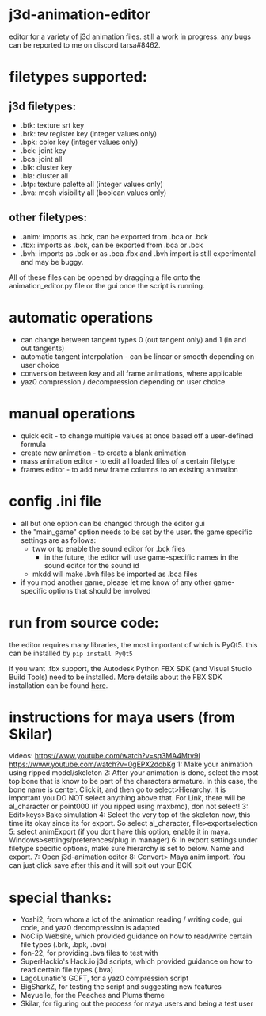 # j3d-animation-editor
editor for a variety of j3d animation files. still a work in progress. any bugs can be reported to me on discord tarsa#8462.

# filetypes supported:

## j3d filetypes:
* .btk: texture srt key
* .brk: tev register key (integer values only)
* .bpk: color key (integer values only)
* .bck: joint key 
* .bca: joint all 
* .blk: cluster key 
* .bla: cluster all 
* .btp: texture palette all (integer values only)
* .bva: mesh visibility all (boolean values only)

## other filetypes:
* .anim: imports as .bck, can be exported from .bca or .bck
* .fbx: imports as .bck, can be exported from .bca or .bck
* .bvh: imports as .bck or as .bca
.fbx and .bvh import is still experimental and may be buggy.

All of these files can be opened by dragging a file onto the animation_editor.py file or the gui once the script is running.

# automatic operations
* can change between tangent types 0 (out tangent only) and 1 (in and out tangents)
* automatic tangent interpolation - can be linear or smooth depending on user choice
* conversion between key and all frame animations, where applicable
* yaz0 compression / decompression depending on user choice

# manual operations
* quick edit - to change multiple values at once based off a user-defined formula
* create new animation - to create a blank animation 
* mass animation editor - to edit all loaded files of a certain filetype
* frames editor - to add new frame columns to an existing animation

# config .ini file
* all but one option can be changed through the editor gui
* the "main_game" option needs to be set by the user. the game specific settings are as follows:
    * tww or tp enable the sound editor for .bck files
        * in the future, the editor will use game-specific names in the sound editor for the sound id
    * mkdd will make .bvh files be imported as .bca files
* if you mod another game, please let me know of any other game-specific options that should be involved

# run from source code:
the editor requires many libraries, the most important of which is PyQt5. this can be installed by 
`pip install PyQt5`

if you want .fbx support, the Autodesk Python FBX SDK (and Visual Studio Build Tools) need to be installed. More details about the FBX SDK installation can be found [here](https://gitlab.inria.fr/radili/fbxsdk_python).

# instructions for maya users (from Skilar)
videos:
https://www.youtube.com/watch?v=sq3MA4Mtv9I
https://www.youtube.com/watch?v=0gEPX2dobKg
1: Make your animation using ripped model/skeleton
2: After your animation is done, select the most top bone that is know to be part of the characters armature. In this case, the bone name is center. Click it, and then go to select>Hierarchy. It is important you DO NOT select anything above that. For Link, there will be al_character or point000 (if you ripped using maxbmd), don not select!
3: Edit>keys>Bake simulation
4: Select the very top of the skeleton now, this time its okay since its for export. So select al_character, file>exportselection
5: select animExport (if you dont have this option, enable it in maya. Windows>settings/preferences/plug in manager)
6: In export settings under filetype specific options, make sure hierarchy is set to below. Name and export.
7: Open j3d-animation editor
8: Convert> Maya anim import. You can just click save after this and it will spit out your BCK

# special thanks:
* Yoshi2, from whom a lot of the animation reading / writing code, gui code, and yaz0 decompression is adapted
* NoClip.Website, which provided guidance on how to read/write certain file types (.brk, .bpk, .bva)
* fon-22, for providing .bva files to test with
* SuperHackio's Hack.io j3d scripts, which provided guidance on how to read certain file types (.bva)
* LagoLunatic's GCFT, for a yaz0 compression script
* BigSharkZ, for testing the script and suggesting new features
* Meyuelle, for the Peaches and Plums theme
* Skilar, for figuring out the process for maya users and being a test user